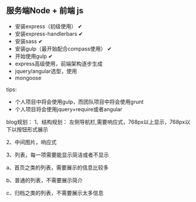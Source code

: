 ## 服务端Node + 前端 js

* 安装express（初级使用） ✔
* 安装express-handlerbars  ✔
* 安装sass  ✔
* 安装gulp（最开始配合compass使用） ✔
* 开始使用gulp ✔
* express高级使用，前端架构逐步生成
* jquery/angular选型，使用
* mongoose


tips:
* 个人项目中将会使用gulp，而团队项目中将会使用grunt
* 个人项目将会使用jquery+require或者angular

blog规划：
1、结构规划：
左侧导航栏,需要响应式，768px以上显示，768px以下以按钮形式展示

2、中间图片，响应式

3、列表，每一项需要能显示简洁或者不显示

a、首页之类的列表，需要展示的信息比较多

b、普通的列表，不需要展示简介

c、归档之类的列表，不需要展示太多信息
